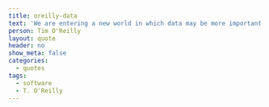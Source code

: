 ```yaml
---
title: oreilly-data
text: 'We are entering a new world in which data may be more important than software.'
person: Tim O'Reilly
layout: quote
header: no
show_meta: false
categories:
  - quotes
tags:
  - software
  - T. O'Reilly
---
```


